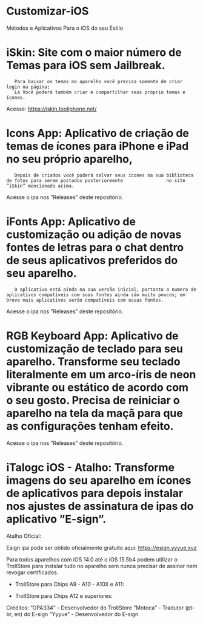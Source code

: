 # Customizar-iOS
Métodos e Aplicativos Para o iOS do seu Estilo


# iSkin: Site com o maior número de Temas para iOS sem Jailbreak. 
       Para baixar os temas no aparelho você precisa somente de criar login na página;
       Lá Você poderá também criar e compartilhar seus próprio temas e ícones.
       
 Acesse: https://iskin.tooliphone.net/
 
       
# Icons App: Aplicativo de criação de temas de ícones para iPhone e iPad no seu próprio aparelho,
       Depois de criados você poderá salvar seus ícones na sua biblioteca de fotos para serem postados posteriormente                no site ”iSkin” mencionado acima.
       
 Acesse o ipa nos ”Releases” deste repositório.
 
 
# iFonts App: Aplicativo de customização ou adição de novas fontes de letras para o chat dentro de seus aplicativos preferidos do seu aparelho.
       O aplicativo está ainda na sua versão inicial, portanto o numero de aplicativos compatíveis com suas fontes ainda são muito poucos; em breve mais aplicativos serão compatíveis com essas fontes.
       
 
 Acesse o ipa nos ”Releases” deste repositório.
 

# RGB Keyboard App: Aplicativo de customização de teclado para seu aparelho. Transforme seu teclado literalmente em um arco-íris de neon vibrante ou estático de acordo com o seu gosto. Precisa de reiniciar o aparelho na tela da maçã para que as configurações tenham efeito.


Acesse o ipa nos ”Releases” deste repositório.


# iTalogc iOS - Atalho: Transforme imagens do seu aparelho em ícones de aplicativos para depois instalar nos ajustes de assinatura de ipas do aplicativo ”E-sign”.

Atalho Oficial:  

Esign ipa pode ser obtido oficialmente gratuito aqui: https://esign.yyyue.xyz

Para todos aparelhos com iOS 14.0 até o iOS 15.5b4 podem utilizar o TrollStore para instalar tudo no aparelho sem nunca precisar de assinar nem revogar certificados.

* TrollStore para Chips A9 - A10 - A10X e A11:


* TrollStore para Chips A12 e superiores:



Créditos: ”OPA334” - Desenvolvedor do TrollStore
          ”Motoca” - Tradutor (pt-br, en) do E-sign
          ”Yyyue”  - Desenvolvedor do E-sign 

       
       
